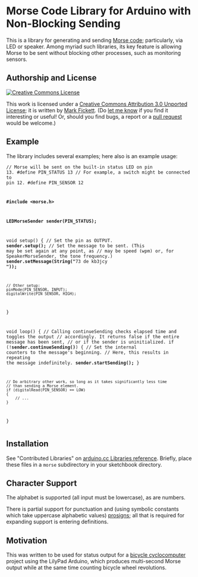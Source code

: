 <style type="text/css">
<!--
.prosign {
	text-decoration: overline;
}
[title] {
	cursor: help;
	border-bottom: 1px dotted black;
}
img, a img {
	border: none;
}
\#license {
	float: left;
	margin-right: 1ex;
}
-->
</style>

<h1>Morse Code Library for Arduino with Non-Blocking Sending</h1>

<p>This is a library for generating and sending <a href="http://en.wikipedia.org/wiki/Morse_code">Morse code</a>; particularly, via <acronym>LED</acronym> or speaker. Among myriad such libraries, its key feature is allowing Morse to be sent without blocking other processes, such as monitoring sensors.</p>


<h2>Authorship and License</h2>

<a rel="license" href="http://creativecommons.org/licenses/by/3.0/"><img alt="Creative Commons License" id="license" src="http://i.creativecommons.org/l/by/3.0/80x15.png" /></a>

<p>This work is licensed under a <a rel="license" href="http://creativecommons.org/licenses/by/3.0/">Creative Commons Attribution 3.0 Unported License</a>; it is written by <a href="http://www.markfickett.com/">Mark Fickett</a>. (Do <a href="mailto:mark.fickett@gmail.com">let me know</a> if you find it interesting or useful! Or, should you find bugs, a report or a <a href="http://help.github.com/pull-requests/">pull request</a> would be welcome.)</p>

<h2>Example</h2>

<p>The library includes several examples; here also is an example usage:</p>

<code><pre>// Morse will be sent on the built-in status LED on pin 13.
\#define PIN_STATUS	13
// For example, a switch might be connected to pin 12.
\#define PIN_SENSOR	12

<strong>\#include &lt;morse.h&gt;</strong>

<strong>LEDMorseSender sender(PIN_STATUS);</strong>

void setup()
{
	// Set the pin as OUTPUT.
	<strong>sender.setup();</strong>
	// Set the message to be sent. (This may be set again at any point, as
	// may be speed (wpm) or, for SpeakerMorseSender, the tone frequency.)
	<strong>sender.setMessage(String("</strong>73 de kb3jcy <strong>"));</strong>

	// Other setup:
	pinMode(PIN_SENSOR, INPUT);
	digitalWrite(PIN_SENSOR, HIGH);
}

void loop()
{
	// Calling continueSending checks elapsed time and toggles the output
	// accordingly. It returns false if the entire message has been sent,
	// or if the sender is uninitialized.
	if (!<strong>sender.continueSending()</strong>)
	{
		// Set the internal counters to the message's beginning.
		// Here, this results in repeating the message indefinitely.
		<strong>sender.startSending();</strong>
	}

	// Do arbitrary other work, so long as it takes significantly less time
	// than sending a Morse element.
	if (digitalRead(PIN_SENSOR) == LOW)
	{
		// ...
	}
}
</pre></code>

<h2>Installation</h2>

<p>See "Contributed Libraries" on <a href="http://www.arduino.cc/en/Reference/Libraries">arduino.cc Libraries reference</a>. Briefly, place these files in a <code>morse</code> subdirectory in your sketchbook directory.</p>

<h2>Character Support</h2>

<p>The alphabet is supported (all input must be lowercase), as are numbers.</p>

<p>There is partial support for punctuation and (using symbolic constants which take uppercase alphabetic values) <a href="http://en.wikipedia.org/wiki/Prosigns_for_Morse_code">prosigns</a>; all that is required for expanding support is entering definitions.</p>

<h2>Motivation</h2>

<p>This was written to be used for status output for a <a href="http://github.com/markfickett/bicycle">bicycle cyclocomputer</a> project using the LilyPad Arduino, which produces multi-second Morse output while at the same time counting bicycle wheel revolutions.</p>

